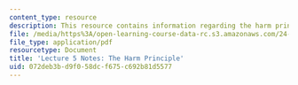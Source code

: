 ```yaml
---
content_type: resource
description: This resource contains information regarding the harm principle.
file: /media/https%3A/open-learning-course-data-rc.s3.amazonaws.com/24-04j-justice-spring-2012/072deb3bd9f058dcf675c692b81d5577_MIT24_04JS12_lec05.pdf
file_type: application/pdf
resourcetype: Document
title: 'Lecture 5 Notes: The Harm Principle'
uid: 072deb3b-d9f0-58dc-f675-c692b81d5577
---
```

